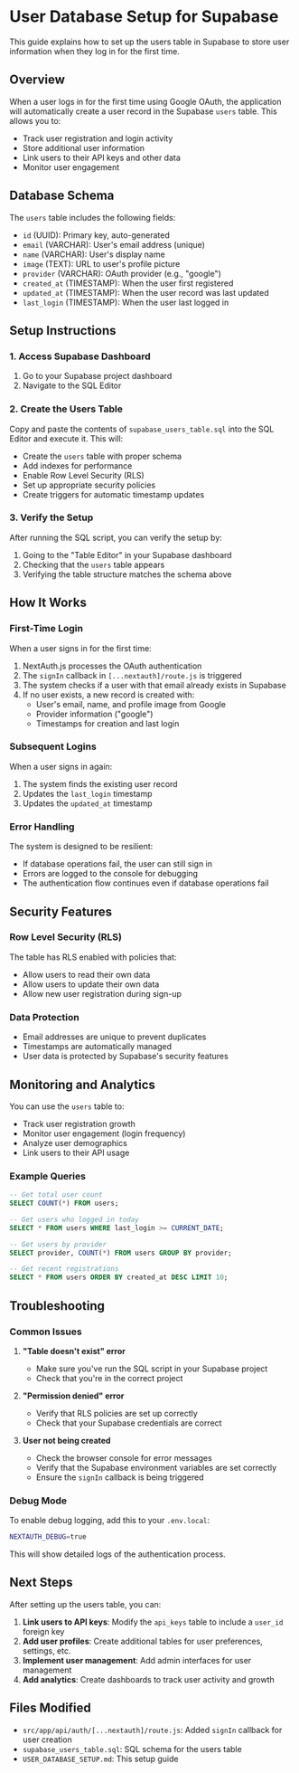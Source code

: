 # User Database Setup for Supabase

This guide explains how to set up the users table in Supabase to store user information when they log in for the first time.

## Overview

When a user logs in for the first time using Google OAuth, the application will automatically create a user record in the Supabase `users` table. This allows you to:

- Track user registration and login activity
- Store additional user information
- Link users to their API keys and other data
- Monitor user engagement

## Database Schema

The `users` table includes the following fields:

- `id` (UUID): Primary key, auto-generated
- `email` (VARCHAR): User's email address (unique)
- `name` (VARCHAR): User's display name
- `image` (TEXT): URL to user's profile picture
- `provider` (VARCHAR): OAuth provider (e.g., "google")
- `created_at` (TIMESTAMP): When the user first registered
- `updated_at` (TIMESTAMP): When the user record was last updated
- `last_login` (TIMESTAMP): When the user last logged in

## Setup Instructions

### 1. Access Supabase Dashboard

1. Go to your Supabase project dashboard
2. Navigate to the SQL Editor

### 2. Create the Users Table

Copy and paste the contents of `supabase_users_table.sql` into the SQL Editor and execute it. This will:

- Create the `users` table with proper schema
- Add indexes for performance
- Enable Row Level Security (RLS)
- Set up appropriate security policies
- Create triggers for automatic timestamp updates

### 3. Verify the Setup

After running the SQL script, you can verify the setup by:

1. Going to the "Table Editor" in your Supabase dashboard
2. Checking that the `users` table appears
3. Verifying the table structure matches the schema above

## How It Works

### First-Time Login

When a user signs in for the first time:

1. NextAuth.js processes the OAuth authentication
2. The `signIn` callback in `[...nextauth]/route.js` is triggered
3. The system checks if a user with that email already exists in Supabase
4. If no user exists, a new record is created with:
   - User's email, name, and profile image from Google
   - Provider information ("google")
   - Timestamps for creation and last login

### Subsequent Logins

When a user signs in again:

1. The system finds the existing user record
2. Updates the `last_login` timestamp
3. Updates the `updated_at` timestamp

### Error Handling

The system is designed to be resilient:

- If database operations fail, the user can still sign in
- Errors are logged to the console for debugging
- The authentication flow continues even if database operations fail

## Security Features

### Row Level Security (RLS)

The table has RLS enabled with policies that:

- Allow users to read their own data
- Allow users to update their own data
- Allow new user registration during sign-up

### Data Protection

- Email addresses are unique to prevent duplicates
- Timestamps are automatically managed
- User data is protected by Supabase's security features

## Monitoring and Analytics

You can use the `users` table to:

- Track user registration growth
- Monitor user engagement (login frequency)
- Analyze user demographics
- Link users to their API usage

### Example Queries

```sql
-- Get total user count
SELECT COUNT(*) FROM users;

-- Get users who logged in today
SELECT * FROM users WHERE last_login >= CURRENT_DATE;

-- Get users by provider
SELECT provider, COUNT(*) FROM users GROUP BY provider;

-- Get recent registrations
SELECT * FROM users ORDER BY created_at DESC LIMIT 10;
```

## Troubleshooting

### Common Issues

1. **"Table doesn't exist" error**
   - Make sure you've run the SQL script in your Supabase project
   - Check that you're in the correct project

2. **"Permission denied" error**
   - Verify that RLS policies are set up correctly
   - Check that your Supabase credentials are correct

3. **User not being created**
   - Check the browser console for error messages
   - Verify that the Supabase environment variables are set correctly
   - Ensure the `signIn` callback is being triggered

### Debug Mode

To enable debug logging, add this to your `.env.local`:

```bash
NEXTAUTH_DEBUG=true
```

This will show detailed logs of the authentication process.

## Next Steps

After setting up the users table, you can:

1. **Link users to API keys**: Modify the `api_keys` table to include a `user_id` foreign key
2. **Add user profiles**: Create additional tables for user preferences, settings, etc.
3. **Implement user management**: Add admin interfaces for user management
4. **Add analytics**: Create dashboards to track user activity and growth

## Files Modified

- `src/app/api/auth/[...nextauth]/route.js`: Added `signIn` callback for user creation
- `supabase_users_table.sql`: SQL schema for the users table
- `USER_DATABASE_SETUP.md`: This setup guide 